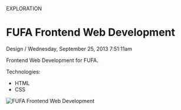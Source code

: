 <p class="type">EXPLORATION</p>

# FUFA Frontend Web Development

<p class="meta">Design  /  Wednesday, September 25, 2013 7:51:11am</p>

Frontend Web Development for FUFA.

Technologies:
- HTML
- CSS

![FUFA Frontend Web Development](https://farooq-agent.web.app/assets/images/works/large/WfV9r5Wm_work_image.jpg)
